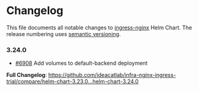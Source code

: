# Changelog

This file documents all notable changes to [ingress-nginx](https://github.com/ideacatlab/infra-nginx-ingress-trial) Helm Chart. The release numbering uses [semantic versioning](http://semver.org).

### 3.24.0

* [#6908](https://github.com/ideacatlab/infra-nginx-ingress-trial/pull/6908) Add volumes to default-backend deployment

**Full Changelog**: https://github.com/ideacatlab/infra-nginx-ingress-trial/compare/helm-chart-3.23.0...helm-chart-3.24.0
